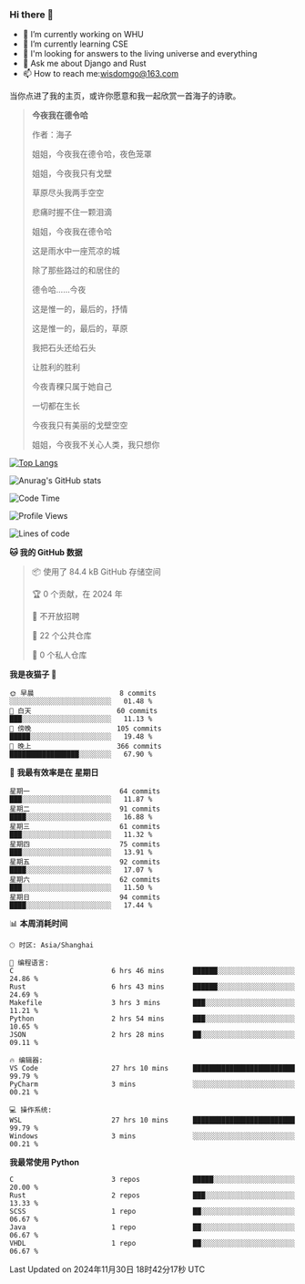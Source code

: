 ### Hi there 👋



- 🔭 I’m currently working on WHU
- 🌱 I’m currently learning CSE
- 🤔 I'm looking for answers to the living universe and everything
- 💬 Ask me about Django and Rust
- 📫 How to reach me:wisdomgo@163.com

当你点进了我的主页，或许你愿意和我一起欣赏一首海子的诗歌。

>**今夜我在德令哈**
>
>作者：海子
>
>姐姐，今夜我在德令哈，夜色笼罩
>
>姐姐，今夜我只有戈壁
>
>草原尽头我两手空空
>
>悲痛时握不住一颗泪滴
>
>姐姐，今夜我在德令哈
>
>这是雨水中一座荒凉的城
>
>除了那些路过的和居住的
>
>德令哈......今夜
>
>这是惟一的，最后的，抒情
>
>这是惟一的，最后的，草原
>
>我把石头还给石头
>
>让胜利的胜利
>
>今夜青稞只属于她自己
>
>一切都在生长
>
>今夜我只有美丽的戈壁空空
>
>姐姐，今夜我不关心人类，我只想你



[![Top Langs](https://github-readme-stats.vercel.app/api/top-langs/?username=wisdomgo&theme=onedark)](https://github.com/anuraghazra/github-readme-stats)

![Anurag's GitHub stats](https://github-readme-stats.vercel.app/api?username=wisdomgo&hide=contribs,stars&theme=synthwave)

<!--START_SECTION:waka-->
![Code Time](http://img.shields.io/badge/Code%20Time-366%20hrs%2048%20mins-blue)

![Profile Views](http://img.shields.io/badge/%E4%B8%AA%E4%BA%BA%E8%B5%84%E6%96%99%E8%A7%82%E7%9C%8B%E6%AC%A1%E6%95%B0-6-blue)

![Lines of code](https://img.shields.io/badge/%E4%BB%8E%E3%80%8CHello%20World%E3%80%8D%E8%B5%B7%E6%88%91%E5%B7%B2%E7%BB%8F%E5%86%99%E4%BA%86-639.5%20thousand%20%E8%A1%8C%E4%BB%A3%E7%A0%81-blue)

**🐱 我的 GitHub 数据** 

> 📦  使用了 84.4 kB GitHub 存储空间 
 > 
> 🏆 0 个贡献，在 2024 年
 > 
> 🚫 不开放招聘
 > 
> 📜 22 个公共仓库 
 > 
> 🔑 0 个私人仓库 
 > 
**我是夜猫子 🦉** 

```text
🌞 早晨                     8 commits           ░░░░░░░░░░░░░░░░░░░░░░░░░   01.48 % 
🌆 白天                     60 commits          ███░░░░░░░░░░░░░░░░░░░░░░   11.13 % 
🌃 傍晚                     105 commits         █████░░░░░░░░░░░░░░░░░░░░   19.48 % 
🌙 晚上                     366 commits         █████████████████░░░░░░░░   67.90 % 
```
📅 **我最有效率是在 星期日** 

```text
星期一                      64 commits          ███░░░░░░░░░░░░░░░░░░░░░░   11.87 % 
星期二                      91 commits          ████░░░░░░░░░░░░░░░░░░░░░   16.88 % 
星期三                      61 commits          ███░░░░░░░░░░░░░░░░░░░░░░   11.32 % 
星期四                      75 commits          ███░░░░░░░░░░░░░░░░░░░░░░   13.91 % 
星期五                      92 commits          ████░░░░░░░░░░░░░░░░░░░░░   17.07 % 
星期六                      62 commits          ███░░░░░░░░░░░░░░░░░░░░░░   11.50 % 
星期日                      94 commits          ████░░░░░░░░░░░░░░░░░░░░░   17.44 % 
```


📊 **本周消耗时间** 

```text
🕑︎ 时区: Asia/Shanghai

💬 编程语言: 
C                        6 hrs 46 mins       ██████░░░░░░░░░░░░░░░░░░░   24.86 % 
Rust                     6 hrs 43 mins       ██████░░░░░░░░░░░░░░░░░░░   24.69 % 
Makefile                 3 hrs 3 mins        ███░░░░░░░░░░░░░░░░░░░░░░   11.21 % 
Python                   2 hrs 54 mins       ███░░░░░░░░░░░░░░░░░░░░░░   10.65 % 
JSON                     2 hrs 28 mins       ██░░░░░░░░░░░░░░░░░░░░░░░   09.11 % 

🔥 编辑器: 
VS Code                  27 hrs 10 mins      █████████████████████████   99.79 % 
PyCharm                  3 mins              ░░░░░░░░░░░░░░░░░░░░░░░░░   00.21 % 

💻 操作系统: 
WSL                      27 hrs 10 mins      █████████████████████████   99.79 % 
Windows                  3 mins              ░░░░░░░░░░░░░░░░░░░░░░░░░   00.21 % 
```

**我最常使用 Python** 

```text
C                        3 repos             █████░░░░░░░░░░░░░░░░░░░░   20.00 % 
Rust                     2 repos             ███░░░░░░░░░░░░░░░░░░░░░░   13.33 % 
SCSS                     1 repo              ██░░░░░░░░░░░░░░░░░░░░░░░   06.67 % 
Java                     1 repo              ██░░░░░░░░░░░░░░░░░░░░░░░   06.67 % 
VHDL                     1 repo              ██░░░░░░░░░░░░░░░░░░░░░░░   06.67 % 
```




 Last Updated on 2024年11月30日 18时42分17秒 UTC
<!--END_SECTION:waka-->
